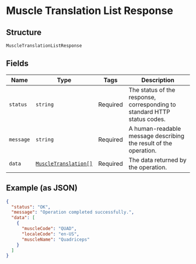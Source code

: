 
# Muscle Translation List Response

## Structure

`MuscleTranslationListResponse`

## Fields

| Name | Type | Tags | Description |
|  --- | --- | --- | --- |
| `status` | `string` | Required | The status of the response, corresponding to standard HTTP status codes. |
| `message` | `string` | Required | A human-readable message describing the result of the operation. |
| `data` | [`MuscleTranslation[]`](../../doc/models/muscle-translation.md) | Required | The data returned by the operation. |

## Example (as JSON)

```json
{
  "status": "OK",
  "message": "Operation completed successfully.",
  "data": [
    {
      "muscleCode": "QUAD",
      "localeCode": "en-US",
      "muscleName": "Quadriceps"
    }
  ]
}
```

